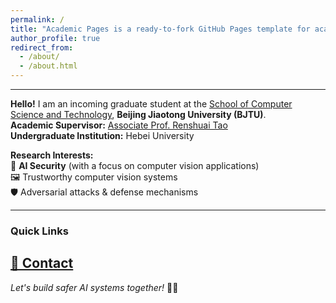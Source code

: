 ```yaml
---
permalink: /
title: "Academic Pages is a ready-to-fork GitHub Pages template for academic personal websites"
author_profile: true
redirect_from: 
  - /about/
  - /about.html
---
```


---
**Hello!** I am an incoming graduate student at the [School of Computer Science and Technology](https://scit.bjtu.edu.cn/), ​**Beijing Jiaotong University (BJTU)**.  
**Academic Supervisor:** [Associate Prof. Renshuai Tao](https://rstao-bjtu.github.io/)  
**Undergraduate Institution:** Hebei University  

**Research Interests:**  
🔐 ​**AI Security** (with a focus on computer vision applications)  
🖼️ Trustworthy computer vision systems  
🛡️ Adversarial attacks & defense mechanisms  

---

### Quick Links  
 [📩 Contact](mailto:yourname@bjtu.edu.cn)  
---

*Let's build safer AI systems together!* 🤖✨
